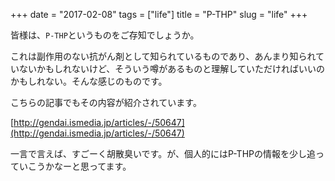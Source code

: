 +++
date = "2017-02-08"
tags = ["life"]
title = "P-THP"
slug = "life"
+++

皆様は、`P-THP`というものをご存知でしょうか。

これは副作用のない抗がん剤として知られているものであり、あんまり知られていないかもしれないけど、そういう噂があるものと理解していただければいいのかもしれない。そんな感じのものです。

こちらの記事でもその内容が紹介されています。

[http://gendai.ismedia.jp/articles/-/50647](http://gendai.ismedia.jp/articles/-/50647)

一言で言えば、すごーく胡散臭いです。が、個人的にはP-THPの情報を少し追っていこうかなーと思ってます。
	  
